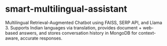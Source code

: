 # smart-multilingual-assistant
Multilingual Retrieval-Augmented Chatbot using FAISS, SERP API, and Llama 3. Supports Indian languages via translation, provides document + web-based answers, and stores conversation history in MongoDB for context-aware, accurate responses.

